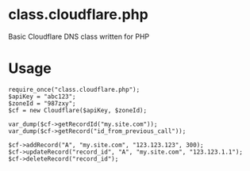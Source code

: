 # class.cloudflare.php
Basic Cloudflare DNS class written for PHP
# Usage
```
require_once("class.cloudflare.php");
$apiKey = "abc123";
$zoneId = "987zxy";
$cf = new Cloudflare($apiKey, $zoneId);

var_dump($cf->getRecordId("my.site.com"));
var_dump($cf->getRecord("id_from_previous_call"));

$cf->addRecord("A", "my.site.com", "123.123.123", 300);
$cf->updateRecord("record_id", "A", "my.site.com", "123.123.1.1");
$cf->deleteRecord("record_id");
```
